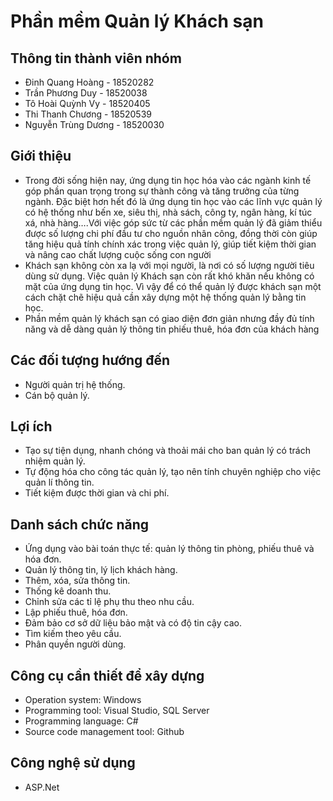 # Phần mềm Quản lý Khách sạn
## Thông tin thành viên nhóm
- Đinh Quang Hoàng - 18520282  
- Trần Phương Duy  - 18520038 
- Tô Hoài Quỳnh Vy - 18520405 
- Thi Thanh Chương - 18520539 
- Nguyễn Trùng Dương - 18520030 
## Giới thiệu
- Trong đời sống hiện nay, ứng dụng tin học hóa vào các ngành kinh tế góp phần quan trọng trong sự thành công và tăng trưởng của từng ngành. Đặc biệt hơn hết đó là ứng dụng tin học vào các lĩnh vực quản lý có hệ thống như bến xe, siêu thị, nhà sách, công ty, ngân hàng, kí túc xá, nhà hàng….Với việc góp sức từ các phần mềm quản lý đã giảm thiểu được số lượng chi phí đầu tư cho nguồn nhân công, đồng thời còn giúp tăng hiệu quả tính chính xác trong việc quản lý, giúp tiết kiệm thời gian và nâng cao chất lượng cuộc sống con người
- Khách sạn không còn xa lạ với mọi người, là nơi có số lượng người tiêu dùng sử dụng. Việc quản lý Khách sạn còn rất khó khăn nếu không có mặt của ứng dụng tin học. Vì vậy để có thể quản lý được khách sạn một cách chặt chẽ hiệu quả cần xây dựng một hệ thống quản lý bằng tin học.
- Phần mềm quản lý khách sạn có giao diện đơn giản nhưng đầy đủ tính năng và dễ dàng quản lý thông tin phiếu thuê, hóa đơn của khách hàng
## Các đối tượng hướng đến
- Người quản trị hệ thống.
- Cán bộ quản lý.
## Lợi ích 
- Tạo sự tiện dụng, nhanh chóng và thoải mái cho ban quản lý có trách nhiệm quản lý.
- Tự động hóa cho công tác quản lý, tạo nên tính chuyên nghiệp cho việc quản lí thông tin.
- Tiết kiệm được thời gian và chi phí.
## Danh sách chức năng
-	Ứng dụng vào bài toán thực tế: quản lý thông tin phòng, phiếu thuê và hóa đơn.
- Quản lý thông tin, lý lịch khách hàng.
- Thêm, xóa, sửa thông tin.
- Thống kê doanh thu.
- Chỉnh sửa các tỉ lệ phụ thu theo nhu cầu.
- Lập phiếu thuê, hóa đơn.
- Đảm bảo cơ sở dữ liệu bảo mật và có độ tin cậy cao.
- Tìm kiếm theo yêu cầu.
- Phân quyền người dùng.
## Công cụ cần thiết để xây dựng
- Operation system: Windows
- Programming tool: Visual Studio, SQL Server
- Programming language: C#
- Source code management tool: Github
## Công nghệ sử dụng
- ASP.Net

                


 
